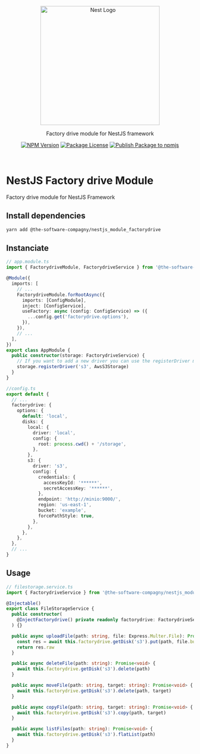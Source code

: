 <p align="center">
  <a href="http://nestjs.com/" target="blank">
    <img src="https://nestjs.com/img/logo_text.svg" width="320" alt="Nest Logo" />
  </a>
</p>

<p align="center">
  Factory drive module for NestJS framework
</p>

<p align="center">
  <a href="https://www.npmjs.com/org/The-Software-Compagny"><img src="https://img.shields.io/npm/v/@the-software-compagny/nestjs_module_factorydrive.svg" alt="NPM Version" /></a>
  <a href="https://www.npmjs.com/org/The-Software-Compagny"><img src="https://img.shields.io/npm/l/@the-software-compagny/nestjs_module_factorydrive.svg" alt="Package License" /></a>
  <a href="https://github.com/The-Software-Compagny/nestjs_module_rcon/actions/workflows/ci.yml"><img src="https://github.com/The-Software-Compagny/nestjs_module_factorydrive/actions/workflows/ci.yml/badge.svg" alt="Publish Package to npmjs" /></a>
</p>
<br>

# NestJS Factory drive Module
Factory drive module for NestJS Framework

## Install dependencies
```bash
yarn add @the-software-compagny/nestjs_module_factorydrive
```
## Instanciate
```ts
// app.module.ts
import { FactorydriveModule, FactorydriveService } from '@the-software-compagny/nestjs_module_factorydrive'

@Module({
  imports: [
    // ...
    FactorydriveModule.forRootAsync({
      imports: [ConfigModule],
      inject: [ConfigService],
      useFactory: async (config: ConfigService) => ({
        ...config.get('factorydrive.options'),
      }),
    }),
    // ...
  ],
})
export class AppModule {
  public constructor(storage: FactorydriveService) {
    // If you want to add a new driver you can use the registerDriver method
    storage.registerDriver('s3', AwsS3Storage)
  }
}

//config.ts
export default {
  // ...
  factorydrive: {
    options: {
      default: 'local',
      disks: {
        local: {
          driver: 'local',
          config: {
            root: process.cwd() + '/storage',
          },
        },
        s3: {
          driver: 's3',
          config: {
            credentials: {
              accessKeyId: '******',
              secretAccessKey: '******',
            },
            endpoint: 'http://minio:9000/',
            region: 'us-east-1',
            bucket: 'example',
            forcePathStyle: true,
          },
        },
      },
    },
  },
  // ...
}
```
## Usage
```ts
// filestorage.service.ts
import { FactorydriveService } from '@the-software-compagny/nestjs_module_factorydrive'

@Injectable()
export class FileStorageService {
  public constructor(
    @InjectFactorydrive() private readonly factorydrive: FactorydriveService,
  ) {}

  public async uploadFile(path: string, file: Express.Multer.File): Promise<string> {
    const res = await this.factorydrive.getDisk('s3').put(path, file.buffer)
    return res.raw
  }

  public async deleteFile(path: string): Promise<void> {
    await this.factorydrive.getDisk('s3').delete(path)
  }

  public async moveFile(path: string, target: string): Promise<void> {
    await this.factorydrive.getDisk('s3').delete(path, target)
  }

  public async copyFile(path: string, target: string): Promise<void> {
    await this.factorydrive.getDisk('s3').copy(path, target)
  }

  public async listFiles(path: string): Promise<void> {
    await this.factorydrive.getDisk('s3').flatList(path)
  }
}
```
